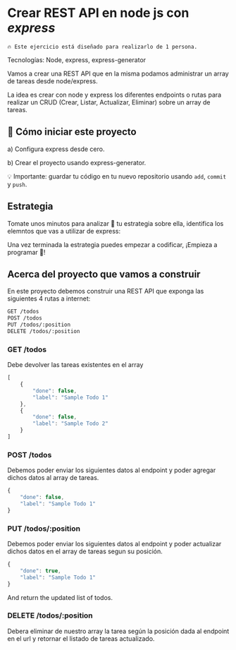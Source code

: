 # Crear REST API en node js con ***express***

```
🔥 Este ejercicio está diseñado para realizarlo de 1 persona.
```

<!-- <p align="center">
  <img height="200" src="assets/form.png" />
</p> -->

Tecnologías: Node, express, express-generator

Vamos a crear una REST API que en la misma podamos administrar un array de tareas desde node/express.

La idea es crear con node y express los diferentes endpoints o rutas para realizar un CRUD (Crear, Listar, Actualizar, Eliminar) sobre un array de tareas.

## 🌱  Cómo iniciar este proyecto

a) Configura express desde cero.

b) Crear el proyecto usando express-generator.

💡 Importante: guardar tu código en tu nuevo repositorio usando `add`, `commit` y `push`.

## Estrategia

Tomate unos minutos para analizar 🤯 tu estrategia sobre ella, identifica los elemntos que vas a utilizar de express:

Una vez terminada la estrategia puedes empezar a codificar, 
¡Empieza a programar 🎊!


## Acerca del proyecto que vamos a construir

En este proyecto debemos construir una REST API que exponga las siguientes 4 rutas a internet:

```txt
GET /todos
POST /todos
PUT /todos/:position
DELETE /todos/:position
```

### GET /todos

Debe devolver las tareas existentes en el array

```javascript
[
    {
        "done": false,
        "label": "Sample Todo 1"
    },
    {
        "done": false,
        "label": "Sample Todo 2"
    }
]
```

### POST /todos

Debemos poder enviar los siguientes datos al endpoint y poder agregar dichos datos al array de tareas.

```javascript
{
    "done": false,
    "label": "Sample Todo 1"
}
```

### PUT /todos/:position

Debemos poder enviar los siguientes datos al endpoint y poder actualizar dichos datos en el array de tareas segun su posición.

```javascript
{
    "done": true,
    "label": "Sample Todo 1"
}
```

And return the updated list of todos.

### DELETE /todos/:position

Debera eliminar de nuestro array la tarea según la posición dada al endpoint en el url y retornar el listado de tareas actualizado.
